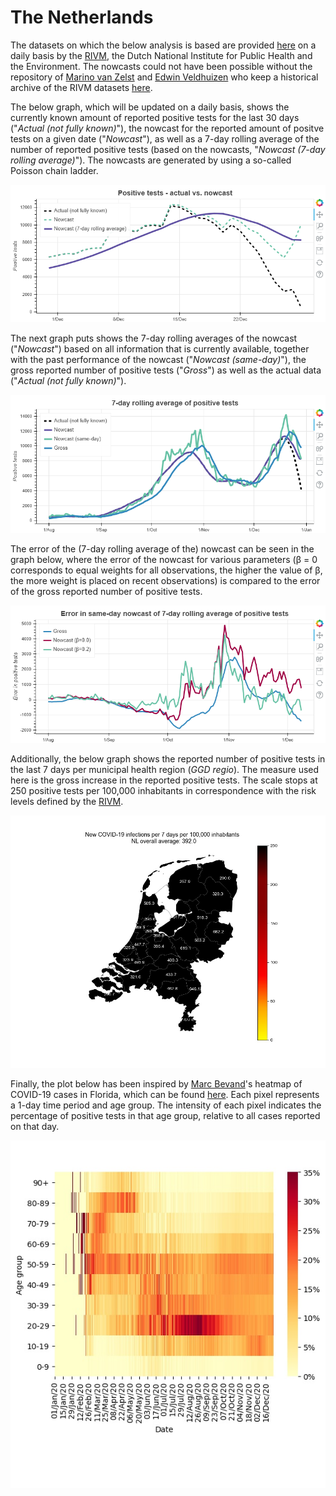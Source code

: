 # The Netherlands

The datasets on which the below analysis is based are provided [here](https://data.rivm.nl/geonetwork/srv/dut/catalog.search#/metadata/2c4357c8-76e4-4662-9574-1deb8a73f724?tab=relations) on a daily basis by the [RIVM](https://rivm.nl/en), the Dutch National Institute for Public Health and the Environment. The nowcasts could not have been possible without the repository of [Marino van Zelst](https://github.com/mzelst) and [Edwin Veldhuizen](https://github.com/edwinveldhuizen) who keep a historical archive of the RIVM datasets [here](https://github.com/mzelst/covid-19/).

The below graph, which will be updated on a daily basis, shows the currently known amount of reported positive tests for the last 30 days ("*Actual (not fully known)*"), the nowcast for the reported amount of positve tests on a given date ("*Nowcast*"), as well as a 7-day rolling average of the number of reported positive tests (based on the nowcasts, "*Nowcast (7-day rolling average)*"). The nowcasts are generated by using a so-called Poisson chain ladder.

<p align="center">
  <img src="https://raw.githubusercontent.com/rogerlord/covid-19/master/plots/nl/COVID-19_daily_cases_plot.png" alt="COVID-19 positive tests - actual vs. nowcast - the Netherlands"/>
</p>

The next graph puts shows the 7-day rolling averages of the nowcast ("*Nowcast*") based on all information that is currently available, together with the past performance of the nowcast ("*Nowcast (same-day)*"), the gross reported number of positive tests ("*Gross*") as well as the actual data ("*Actual (not fully known)*").

<p align="center">
  <img src="https://raw.githubusercontent.com/rogerlord/covid-19/master/plots/nl/COVID-19_daily_cases_nowcast_performance.png" alt="COVID-19 - 7-day rolling average of positive tests - the Netherlands"/>
</p>

The error of the (7-day rolling average of the) nowcast can be seen in the graph below, where the error of the nowcast for various parameters (β = 0 corresponds to equal weights for all observations, the higher the value of β, the more weight is placed on recent observations) is compared to the error of the gross reported number of positive tests.

<p align="center">
  <img src="https://raw.githubusercontent.com/rogerlord/covid-19/master/plots/nl/COVID-19_daily_cases_nowcast_error.png" alt="COVID-19 - error in same-day nowcast of 7-day rolling average of positive tests - the Netherlands"/>
</p>

Additionally, the below graph shows the reported number of positive tests in the last 7 days per municipal health region (*GGD regio*). The measure used here is the gross increase in the reported positive tests. The scale stops at 250 positive tests per 100,000 inhabitants in correspondence with the risk levels defined by the [RIVM](https://coronadashboard.government.nl/over-risiconiveaus).

<p align="center">
  <img src="https://raw.githubusercontent.com/rogerlord/covid-19/master/plots/nl/COVID-19_daily_cases_per_ggd_region_plot.jpg" alt="COVID-19 positive tests per municipal health region in the Netherlands"/>
</p>

Finally, the plot below has been inspired by [Marc Bevand](https://github.com/mbevand)'s heatmap of COVID-19 cases in Florida, which can be found [here](https://github.com/mbevand/florida-covid19-line-list-data). Each pixel represents a 1-day time period and age group. The intensity of each pixel indicates the
percentage of positive tests in that age group, relative to all cases reported on that day.

<p align="center">
  <img src="https://raw.githubusercontent.com/rogerlord/covid-19/master/plots/nl/COVID-19_heatmap_plot.jpg" alt="Heatmap of COVID-19 positive tests in the Netherlands"/>
</p>